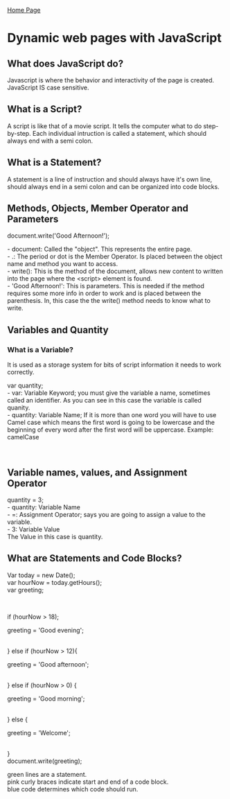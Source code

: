 [Home Page](README.md)

<!DOCTYPE html>
<html>
<link rel="stylesheet" href="style.css">
<title>DISCUSSION_06</title>
<body>
    <h1>Dynamic web pages with JavaScript</h1>
        <h2>What does JavaScript do?</h2>
            <p>Javascript is where the behavior and interactivity of the page is created. JavaScript <bold>IS</bold> case sensitive.</p>
        <h2>What is a Script?</h2>
            <p>A script is like that of a movie script. It tells the computer what to do step-by-step. Each individual intruction is called a statement, which should always end with a semi colon.</p>
        <h2>What is a Statement?</h2>
            <p>A statement is a line of instruction and should always have it's own line, should always end in a semi colon and can be organized into code blocks.</p>
        <h2>Methods, Objects, Member Operator and Parameters</h2>

<p><span class="pinkText">document</span>.<span class="greenText">write(</span><span class="yellowText">'Good Afternoon!'</span><span class="greenText">);</span><br>
</p>
<p>
- <span class="pinkText">document</span>: Called the "object". This represents the entire page.<br>
- .: The period or dot is the Member Operator. Is placed between the object name and method you want to access.<br>
- <span class="greenText">write()</span>: This is the method of the document, allows new content to written into the page where the &lt;script&gt; element is found.<br>
- <span class="yellowText">'Good Afternoon!'</span>: This is parameters. This is needed if the method requires some more info in order to work and is placed between the parenthesis. In, this case the the write() method needs to know what to write.<br>
</p>
        <h2>Variables and Quantity</h2>
            <h3>What is a Variable?</h3>
                <p>It is used as a storage system for bits of script information it needs to work correctly.</p>
<p><span class="deepPink">var</span> <span class="blueText">quantity</span>;<br>
- <span class="deepPink">var</span>: Variable Keyword; you must give the variable a name, sometimes called an identifier. As you can see in this case the variable is called <span class="blueText">quanity</span>.<br>
- <span class="blueText">quantity</span>: Variable Name; If it is more than one word you will have to use Camel case which means the first word is going to be lowercase and the beginning of every word after the first word will be uppercase. Example: camelCase</p><br>
        <h2>Variable names, values, and Assignment Operator</h2>
<p><span class="deepPink">quantity</span> <span class="greenText">=</span> <span class="blueText">3</span>;<br>
- <span class="deepPink">quantity</span>: Variable Name<br>
- <span class="greenText">=</span>: Assignment Operator; says you are going to assign a value to the variable.<br>
- <span class="blueText">3</span>: Variable Value <br>
The Value in this case is <span class="deepPink">quantity</span>.<br>
</p>
        <h2>What are Statements and Code Blocks?</h2>
<p><span class="greenText">Var today = new Date(); <br>
var hourNow = today.getHours();<br>
var greeting;</span></p><br>
<p>
<span class="dodgerBlue">if (hourNow > 18)</span><span class="pinkText">;</span><br>
<p class="tab"><span class="greenText">greeting = 'Good evening';</span></p><br>
<span class="pinkText">}</span> <span class="dodgerBlue">else if (hourNow > 12)</span><span class="pinkText">{</span><br>
<p class="tab"><span class="greenText">greeting = 'Good afternoon';</span></p><br>
<span class="pinkText">}</span> <span class="dodgerBlue">else if (hourNow > 0)</span> <span class="pinkText">{</span><br>
<p class="tab"><span class="greenText">greeting = 'Good morning';</span></p><br>
<span class="pinkText">}</span> <span class="dodgerBlue">else</span> <span class="pinkText">{</span><br>
<p class="tab"><span class="greenText">greeting = 'Welcome';</span></p><br>
<span class="pinkText">}</span><br>
<span class="greenText">document.write(greeting);</span>
</p>

<span class="greenText">green lines</span> are a statement. <br>
<span class="pinkText">pink curly braces</span> indicate start and end of a code block. <br>
<span class="dodgerBlue">blue code</span> determines which code should run.<br>















</body>
</html>